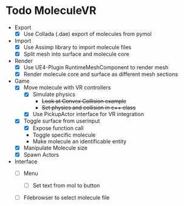 # Todo MoleculeVR 
* Export
  - [x] Use Collada (.dae) export of molecules  from  pymol  
* Import
  - [x] Use Assimp library to import molecule files
  - [x] Split mesh into surface and molecule core
* Render
  - [x] Use UE4-Plugin RuntimeMeshComponent to render mesh
  - [x] Render molecule core and surface as different mesh sections
* Game
  - [x] Move molecule with VR controllers
    - [x] Simulate physics 
      - ~~Look at Convex Collision example~~
      - ~~Set physics and collision in c++ class~~
     - [x] Use PickupActor interface for VR integration
  - [x] Toggle surface from userinput
    - [x] Expose function call
    - Toggle specific molecule
    - Make molecule an identificable entity
  - [x] Manipulate Molecule size 
  - [x] Spawn Actors
* Interface
  - [ ] Menu
    - [ ] Set text from mol to button
  - [ ] Filebrowser to select molecule file

